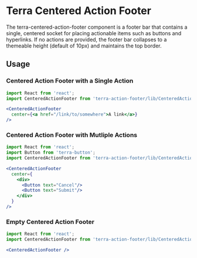 # Terra Centered Action Footer

The terra-centered-action-footer component is a footer bar that contains a single, centered socket for placing actionable items such as buttons and hyperlinks. If no actions are provided, the footer bar collapses to a themeable height (default of 10px) and maintains the top border.

## Usage

### Centered Action Footer with a Single Action
```jsx
import React from 'react';
import CenteredActionFooter from 'terra-action-footer/lib/CenteredActionFooter';

<CenteredActionFooter
  center={<a href="/link/to/somewhere">A link</a>}
/>
```

### Centered Action Footer with Mutliple Actions
```jsx
import React from 'react';
import Button from 'terra-button';
import CenteredActionFooter from 'terra-action-footer/lib/CenteredActionFooter';

<CenteredActionFooter
  center={
    <div>
      <Button text="Cancel"/>
      <Button text="Submit"/>
    </div>
  }
/>
```

### Empty Centered Action Footer
```jsx
import React from 'react';
import CenteredActionFooter from 'terra-action-footer/lib/CenteredActionFooter';

<CenteredActionFooter />
```
